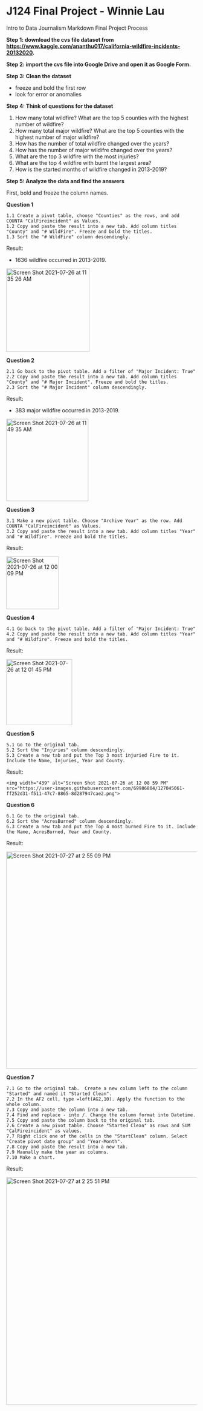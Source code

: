 # J124 Final Project - Winnie Lau
Intro to Data Journalism Markdown Final Project Process

**Step 1: download the cvs file dataset from https://www.kaggle.com/ananthu017/california-wildfire-incidents-20132020.**

**Step 2: import the cvs file into Google Drive and open it as Google Form.**

**Step 3: Clean the dataset**
  - freeze and bold the first row
  - look for error or anomalies

**Step 4: Think of questions for the dataset**
  
  1. How many total wildfire? What are the top 5 counties with the highest number of wildfire?
  2. How many total major wildfire? What are the top 5 counties with the highest number of major wildfire?
  3. How has the number of total wildfire changed  over the years?
  4. How has the number of major wildifre changed over the years?
  5. What are the top 3 wildfire with the most injuries?
  6. What are the top 4 wildfire with burnt the largest area?
  7. How is the started months of wildfire changed in 2013-2019?

**Step 5: Analyze the data and find the answers**

First, bold and freeze the column names. 
  

**Question 1**
  
    1.1 Create a pivot table, choose "Counties" as the rows, and add COUNTA "CalFireincident" as Values.
    1.2 Copy and paste the result into a new tab. Add column titles "County" and "# WildFire". Freeze and bold the titles. 
    1.3 Sort the "# WildFire" column descendingly.
  Result: 
  - 1636 wildfire occurred in 2013-2019.

 <img width="220" alt="Screen Shot 2021-07-26 at 11 35 26 AM" src="https://user-images.githubusercontent.com/69986804/127040763-3c4f3f79-d91e-4863-bb25-bfe15a958cd5.png">
 

**Question 2**
   
    2.1 Go back to the pivot table. Add a filter of "Major Incident: True"
    2.2 Copy and paste the result into a new tab. Add column titles "County" and "# Major Incident". Freeze and bold the titles. 
    2.3 Sort the "# Major Incident" column descendingly.
  Result:
  - 383 major wildfire occurred in 2013-2019.
  
  <img width="217" alt="Screen Shot 2021-07-26 at 11 49 35 AM" src="https://user-images.githubusercontent.com/69986804/127042635-aa07e41a-e1ae-480e-b94c-0c2e309a354e.png">
  
**Question 3**
   
    3.1 Make a new pivot table. Choose "Archive Year" as the row. Add COUNTA "CalFireincident" as Values.
    3.2 Copy and paste the result into a new tab. Add column titles "Year" and "# Wildfire". Freeze and bold the titles. 
    
 Result: 
    
  <img width="139" alt="Screen Shot 2021-07-26 at 12 00 09 PM" src="https://user-images.githubusercontent.com/69986804/127043871-06163c5e-17f1-4c94-a1cf-ae441395919b.png">

**Question 4**
    
    4.1 Go back to the pivot table. Add a filter of "Major Incident: True"
    4.2 Copy and paste the result into a new tab. Add column titles "Year" and "# Wildfire". Freeze and bold the titles. 
    
  Result: 
  
   <img width="174" alt="Screen Shot 2021-07-26 at 12 01 45 PM" src="https://user-images.githubusercontent.com/69986804/127044073-96142669-4673-4bce-9a3e-0f1d55c5744e.png">

**Question 5**
  
    5.1 Go to the original tab.  
    5.2 Sort the "Injuries" column descendingly. 
    5.3 Create a new tab and put the Top 3 most injuried Fire to it. Include the Name, Injuries, Year and County. 
    
  Result:
  
    <img width="439" alt="Screen Shot 2021-07-26 at 12 08 59 PM" src="https://user-images.githubusercontent.com/69986804/127045061-ff252d31-f511-47c7-8865-8d287947cae2.png">
    
**Question 6**
  
    6.1 Go to the original tab.  
    6.2 Sort the "AcresBurned" column descendingly. 
    6.3 Create a new tab and put the Top 4 most burned Fire to it. Include the Name, AcresBurned, Year and County. 
    
  Result: 
  
  <img width="573" alt="Screen Shot 2021-07-27 at 2 55 09 PM" src="https://user-images.githubusercontent.com/69986804/127232686-5a82dd0d-217e-4654-80b4-b5dc8a8943d5.png">


**Question 7**
  
    7.1 Go to the original tab.  Create a new column left to the column "Started" and named it "Started Clean". 
    7.2 In the AF2 cell, type =left(AG2,10). Apply the function to the whole column.
    7.3 Copy and paste the column into a new tab.
    7.4 Find and replace - into /. Change the column format into Datetime.
    7.5 Copy and paste the column back to the original tab.
    7.6 Create a new pivot table. Choose "Started Clean" as rows and SUM "CalFireincident" as values.
    7.7 Right click one of the cells in the "StartClean" column. Select "Create pivot date group" and "Year-Month". 
    7.8 Copy and paste the result into a new tab.
    7.9 Maunally make the year as columns.
    7.10 Make a chart. 
    
   Result:
   
   <img width="601" alt="Screen Shot 2021-07-27 at 2 25 51 PM" src="https://user-images.githubusercontent.com/69986804/127229567-9353d882-d5de-4ee3-a8dd-182e1992d985.png">

    

    
